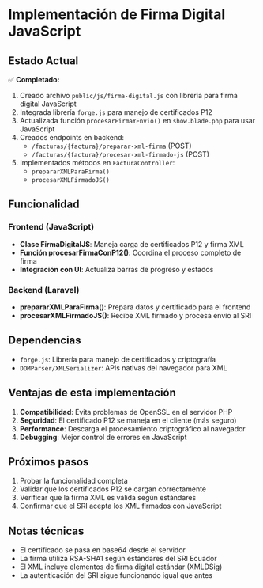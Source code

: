 # Implementación de Firma Digital JavaScript

## Estado Actual

✅ **Completado:**
1. Creado archivo `public/js/firma-digital.js` con librería para firma digital JavaScript
2. Integrada librería `forge.js` para manejo de certificados P12 
3. Actualizada función `procesarFirmaYEnvio()` en `show.blade.php` para usar JavaScript
4. Creados endpoints en backend:
   - `/facturas/{factura}/preparar-xml-firma` (POST)
   - `/facturas/{factura}/procesar-xml-firmado-js` (POST)
5. Implementados métodos en `FacturaController`:
   - `prepararXMLParaFirma()`
   - `procesarXMLFirmadoJS()`

## Funcionalidad

### Frontend (JavaScript)
- **Clase FirmaDigitalJS**: Maneja carga de certificados P12 y firma XML
- **Función procesarFirmaConP12()**: Coordina el proceso completo de firma
- **Integración con UI**: Actualiza barras de progreso y estados

### Backend (Laravel)
- **prepararXMLParaFirma()**: Prepara datos y certificado para el frontend
- **procesarXMLFirmadoJS()**: Recibe XML firmado y procesa envío al SRI

## Dependencias
- `forge.js`: Librería para manejo de certificados y criptografía
- `DOMParser/XMLSerializer`: APIs nativas del navegador para XML

## Ventajas de esta implementación
1. **Compatibilidad**: Evita problemas de OpenSSL en el servidor PHP
2. **Seguridad**: El certificado P12 se maneja en el cliente (más seguro)
3. **Performance**: Descarga el procesamiento criptográfico al navegador
4. **Debugging**: Mejor control de errores en JavaScript

## Próximos pasos
1. Probar la funcionalidad completa
2. Validar que los certificados P12 se cargan correctamente
3. Verificar que la firma XML es válida según estándares
4. Confirmar que el SRI acepta los XML firmados con JavaScript

## Notas técnicas
- El certificado se pasa en base64 desde el servidor
- La firma utiliza RSA-SHA1 según estándares del SRI Ecuador
- El XML incluye elementos de firma digital estándar (XMLDSig)
- La autenticación del SRI sigue funcionando igual que antes
